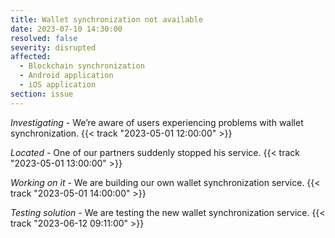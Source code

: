 ```yaml
---
title: Wallet synchronization not available
date: 2023-07-10 14:30:00
resolved: false
severity: disrupted
affected:
  - Blockchain synchronization
  - Android application
  - iOS application
section: issue
---
```


*Investigating* - We’re aware of users experiencing problems with wallet synchronization. {{< track "2023-05-01 12:00:00" >}}

*Located* - One of our partners suddenly stopped his service. {{< track "2023-05-01 13:00:00" >}}

*Working on it* - We are building our own wallet synchronization service. {{< track "2023-05-01 14:00:00" >}}

*Testing solution* - We are testing the new wallet synchronization service. {{< track "2023-06-12 09:11:00" >}}
